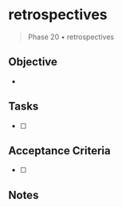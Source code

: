 # retrospectives

> Phase 20 • retrospectives

## Objective
- 

## Tasks
- [ ] 

## Acceptance Criteria
- [ ] 

## Notes

